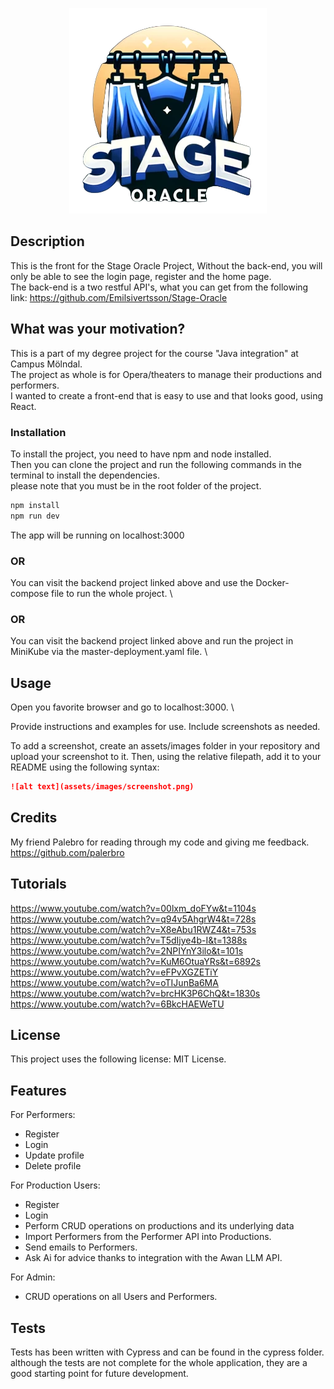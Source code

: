 <p align="center">
<img src="src/assets/logo hanger.png" alt="Logo" width="316" height="329">
</p>

## Description
This is the front for the Stage Oracle Project, 
Without the back-end, you will only be able to see the login page, register and the home page. \
The back-end is a two restful API's, what you can get from the following link:
https://github.com/Emilsivertsson/Stage-Oracle

## What was your motivation?
This is a part of my degree project for the course "Java integration" at Campus Mölndal. \
The project as whole is for Opera/theaters to manage their productions and performers. \
I wanted to create a front-end that is easy to use and that looks good, using React.

### Installation
To install the project, you need to have npm and node installed. \
Then you can clone the project and run the following commands in the terminal to install the dependencies. \
please note that you must be in the root folder of the project.

```sh
npm install
npm run dev
```

The app will be running on localhost:3000

### OR 
You can visit the backend project linked above and use the Docker-compose file to run the whole project. \

### OR
You can visit the backend project linked above and run the project in MiniKube via the master-deployment.yaml file. \

## Usage
Open you favorite browser and go to localhost:3000. \

Provide instructions and examples for use. Include screenshots as needed.

To add a screenshot, create an assets/images folder in your repository and upload your screenshot to it. Then, using the relative filepath, add it to your README using the following syntax:

```md
![alt text](assets/images/screenshot.png)
```
## Credits
My friend Palebro for reading through my code and giving me feedback.
https://github.com/palerbro

## Tutorials
https://www.youtube.com/watch?v=00lxm_doFYw&t=1104s
https://www.youtube.com/watch?v=q94v5AhgrW4&t=728s
https://www.youtube.com/watch?v=X8eAbu1RWZ4&t=753s
https://www.youtube.com/watch?v=T5dIjye4b-I&t=1388s
https://www.youtube.com/watch?v=2NPIYnY3ilo&t=101s
https://www.youtube.com/watch?v=KuM6OtuaYRs&t=6892s
https://www.youtube.com/watch?v=eFPvXGZETiY
https://www.youtube.com/watch?v=oTIJunBa6MA
https://www.youtube.com/watch?v=brcHK3P6ChQ&t=1830s
https://www.youtube.com/watch?v=6BkcHAEWeTU

## License
This project uses the following license: MIT License.

## Features
For Performers:
- Register
- Login
- Update profile
- Delete profile

For Production Users:
- Register
- Login
- Perform CRUD operations on productions and its underlying data
- Import Performers from the Performer API into Productions.
- Send emails to Performers.
- Ask Ai for advice thanks to integration with the Awan LLM API.

For Admin:  
- CRUD operations on all Users and Performers.

## Tests
Tests has been written with Cypress and can be found in the cypress folder. \
although the tests are not complete for the whole application, they are a good starting point for future development.
